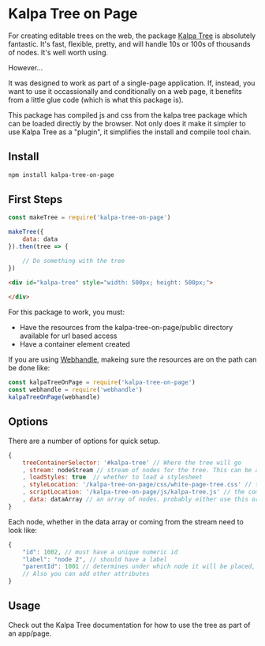 # Kalpa Tree on Page

For creating editable trees on the web, the package [Kalpa Tree](https://www.npmjs.com/package/kalpa-tree) is
absolutely fantastic. It's fast, flexible, pretty, and will handle 10s or 100s of thousands of nodes. It's
well worth using.

However...

It was designed to work as part of a single-page application. If, instead, you want to use it occassionally and
conditionally on a web page, it benefits from a little glue code (which is what this package is).

This package has compiled js and css from the kalpa tree package which can be loaded directly by the browser. Not only does it make it simpler
to use Kalpa Tree as a "plugin", it simplifies the install and compile tool chain.

## Install

```bash
npm install kalpa-tree-on-page
```


## First Steps

```js
const makeTree = require('kalpa-tree-on-page')

makeTree({
	data: data
}).then(tree => {

	// Do something with the tree
})

```

```html
<div id="kalpa-tree" style="width: 500px; height: 500px;">
	
</div>
```

For this package to work, you must:

- Have the resources from the kalpa-tree-on-page/public directory available for url based access
- Have a container element created

If you are using [Webhandle](https://www.npmjs.com/package/webhandle), makeing sure the resources
are on the path can be done like:

```js
const kalpaTreeOnPage = require('kalpa-tree-on-page')
const webhandle = require('webhandle')
kalpaTreeOnPage(webhandle)
```


## Options

There are a number of options for quick setup.

```js
{
	treeContainerSelector: '#kalpa-tree' // Where the tree will go
	, stream: nodeStream // stream of nodes for the tree. This can be as simple as an EventEmitter where you emit 'data' events.
	, loadStyles: true 	// whether to load a stylesheet
	, styleLocation: '/kalpa-tree-on-page/css/white-page-tree.css' // the stylesheet url to load
	, scriptLocation: '/kalpa-tree-on-page/js/kalpa-tree.js' // the compiled kalpa tree url to load
	, data: dataArray // an array of nodes. probably either use this or the stream parameter
}
```

Each node, whether in the data array or coming from the stream need to look like:

```js
{
	"id": 1002, // must have a unique numeric id
	"label": "node 2", // should have a label
	"parentId": 1001 // determines under which node it will be placed, the root node will not have a parent id
	// Also you can add other attributes
}

```


## Usage

Check out the Kalpa Tree documentation for how to use the tree as part of an app/page.
